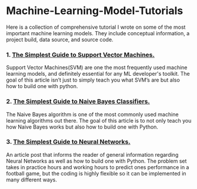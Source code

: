 <h1>Machine-Learning-Model-Tutorials</h1>
<p>Here is a collection of comprehensive tutorial I wrote on some of the most important machine learning models. They include conceptual information, a project build, data source, and source code. </p>
<h3>1. <a href="https://theryanrana.medium.com/the-simplest-guide-to-support-vector-machines-cf380568c3a6?">The Simplest Guide to Support Vector Machines.</a></h3>
<p>Support Vector Machines(SVM) are one the most frequently used machine learning models, and definitely essential for any ML developer's toolkit. The goal of this article isn’t just to simply teach you what SVM’s are but also how to build one with python.</p>
<h3>2. <a href="https://theryanrana.medium.com/the-simplest-guide-to-naive-bayes-classifiers-b57c170cc9e9?">The Simplest Guide to Naive Bayes Classifiers.</a></h3>
<p>The Naive Bayes algorithm is one of the most commonly used machine learning algorithms out there. The goal of this article is to not only teach you how Naive Bayes works but also how to build one with Python.</p>
<h3>3. <a href="https://theryanrana.medium.com/the-simplest-guide-to-neural-networks-5faa74dd01d5">The Simplest Guide to Neural Networks.</a></h3>
<p>An article post that informs the reader of general information regarding Neural Networks as well as how to build one with Python. The problem set takes in practice hours and working hours to predict ones performance in a football game, but the coding is highly flexible so it can be implemented in many different ways.</p>







